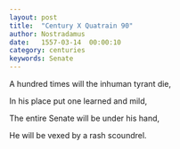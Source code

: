 ```yaml
---
layout: post
title:  "Century X Quatrain 90"
author: Nostradamus
date:   1557-03-14  00:00:10
category: centuries
keywords: Senate
---
```

A hundred times will the inhuman tyrant die, 

In his place put one learned and mild, 

The entire Senate will be under his hand, 

He will be vexed by a rash scoundrel.
